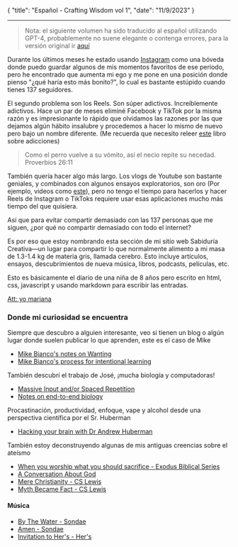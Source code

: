 {
"title": "Español - Crafting Wisdom vol 1",
"date": "11/9/2023"
}

---

> Nota: el siguiente volumen ha sido traducido al español utilizando GPT-4, probablemente no suene elegante o contenga errores, para la versión original ir [aquí](/crafting-wisdom-1)

Durante los últimos meses he estado usando [Instagram](https://www.instagram.com/androso.sv/) como una bóveda donde puedo guardar algunos de mis momentos favoritos de ese período, pero he encontrado que aumenta mi ego y me pone en una posición donde pienso "¿qué haría esto más bonito?", lo cual es bastante estúpido cuando tienes 137 seguidores.

El segundo problema son los Reels. Son súper adictivos. Increíblemente adictivos. Hace un par de meses eliminé Facebook y TikTok por la misma razón y es impresionante lo rápido que olvidamos las razones por las que dejamos algún hábito insalubre y procedemos a hacer lo mismo de nuevo pero bajo un nombre diferente. (Me recuerda que necesito releer [este](https://www.amazon.com/Dopamine-Nation-Finding-Balance-Indulgence/dp/152474672X) libro sobre adicciones)

> Como el perro vuelve a su vómito, así el necio repite su necedad. Proverbios 26:11

También quería hacer algo más largo. Los vlogs de Youtube son bastante geniales, y combinados con algunos ensayos exploratorios, son oro (Por ejemplo, videos como [este](https://youtu.be/tGolcgqrRLo?si=ZggxTeEuac0Tz-rp)), pero no tengo el tiempo para hacerlos y hacer Reels de Instagram o TikToks requiere usar esas aplicaciones mucho más tiempo del que quisiera.

Así que para evitar compartir demasiado con las 137 personas que me siguen, ¿por qué no compartir demasiado con todo el internet?

Es por eso que estoy nombrando esta sección de mi sitio web Sabiduría Creativa—un lugar para compartir lo que normalmente alimento a mi masa de 1.3-1.4 kg de materia gris, llamada cerebro. Esto incluye artículos, ensayos, descubrimientos de nueva música, libros, podcasts, películas, etc.

Esto es básicamente el diario de una niña de 8 años pero escrito en html, css, javascript
y usando markdown para escribir las entradas.

[Att: yo mariana](https://www.instagram.com/reel/CwgkXpUvumu/?igshid=bmMxbmxnYW53aXc4)

### Donde mi curiosidad se encuentra

Siempre que descubro a alguien interesante, veo si tienen un blog o algún lugar donde suelen publicar lo que aprenden, este es el caso de Mike

- [Mike Bianco's notes on Wanting](https://readwise.io/reader/shared/01hetmpvb2yj46cmsbcsj5x9ab)
- [Mike Bianco's process for intentional learning](https://readwise.io/reader/shared/01hdcz4zf712z7e9aftn43vn9r)

También descubrí el trabajo de José, ¡mucha biología y computadoras!

- [Massive Input and/or Spaced Repetition](https://readwise.io/reader/shared/01hewyc5vaw94r12vxe24yv4fy)
- [Notes on end-to-end biology](https://readwise.io/reader/shared/01hewypnn9ebd9qjjagq7efn3g)

Procastinación, productividad, enfoque, vape y alcohol desde una perspectiva científica por el Sr. Huberman

- [Hacking your brain with Dr Andrew Huberman](https://youtu.be/BoutTY8XHSc?si=WhFaCOspEtBhxQX7)

También estoy deconstruyendo algunas de mis antiguas creencias sobre el ateísmo

- [When you worship what you should sacrifice - Exodus Biblical Series ](https://youtu.be/DCJAYRPSpTA?si=AbZIAjGc9eAnvwh2)
- [A Conversation About God](https://youtu.be/sfI2se3O80Q?si=jeqcjNZsj5CrN1O3)
- [Mere Christianity - CS Lewis](https://www.amazon.com/-/es/C-S-Lewis/dp/0060652926)
- [Myth Became Fact - CS Lewis](https://judithwolfe.wp.st-andrews.ac.uk/files/2017/08/Myth-Became-Fact.pdf)

#### Música

- [By The Water - Sondae](https://music.youtube.com/playlist?list=OLAK5uy_mcH5y5A4Y2ZnuV_MJXMRLZpkpIGGYsYZo&si=Zlj2o_RTF17KoA3d)
- [Amen - Sondae](https://music.youtube.com/playlist?list=OLAK5uy_kU240rX53n28XaS4w5qSeQSNw59ASpSHM&si=RrehH761G3JGWUKU)
- [Invitation to Her's - Her's](https://music.youtube.com/playlist?list=OLAK5uy_lb1rIXBF1GW1O1wFAdjc_KpiSTWYlK4Uc&si=lEMWgOpEhx-t3ZgQ)

